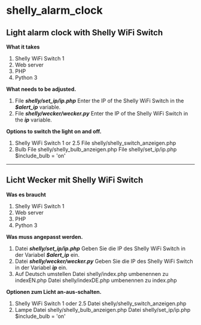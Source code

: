 # shelly_alarm_clock
## Light alarm clock with Shelly WiFi Switch

**What it takes**
1. Shelly WiFi Switch 1 
2. Web server
3. PHP
4. Python 3 

**What needs to be adjusted.**
1. File ***shelly/set_ip/ip.php***
Enter the IP of the Shelly WiFi Switch in the ***$alert_ip*** variable.
2. File ***shelly/wecker/wecker.py***
Enter the IP of the Shelly WiFi Switch in the ***ip*** variable.

**Options to switch the light on and off.**
1. Shelly WiFi Switch 1 or 2.5
File shelly/shelly_switch_anzeigen.php 
2. Bulb
File shelly/shelly_bulb_anzeigen.php 
File shelly/set_ip/ip.php $include_bulb = 'on'

----------------------------------------------

## Licht Wecker mit Shelly WiFi Switch

**Was es braucht**
1. Shelly WiFi Switch 1 
2. Web server
3. PHP
4. Python 3 

**Was muss angepasst werden.**
1. Datei ***shelly/set_ip/ip.php***
Geben Sie die IP des Shelly WiFi Switch in der Variabel ***$alert_ip*** ein.
2. Datei ***shelly/wecker/wecker.py***
Geben Sie die IP des Shelly WiFi Switch in der Variabel ***ip*** ein.
3. Auf Deutsch umstellen
Datei shelly/index.php umbenennen zu indexEN.php
Datei shelly/indexDE.php umbenennen zu index.php

**Optionen zum Licht an-aus-schalten.**
1. Shelly WiFi Switch 1 oder 2.5
Datei shelly/shelly_switch_anzeigen.php 
2. Lampe
Datei shelly/shelly_bulb_anzeigen.php 
Datei shelly/set_ip/ip.php $include_bulb = 'on'
